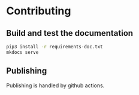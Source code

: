 # Contributing

## Build and test the documentation

```bash
pip3 install -r requirements-doc.txt
mkdocs serve
```

## Publishing

Publishing is handled by github actions.

